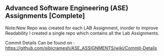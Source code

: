 ## Advanced Software Engineering (ASE) Assignments [Complete]

Note:New Repo was created for each LAB Assignment, inorder to improve Readability I created a single repo which contains all the Lab Assignments.

Commit Details Can be found on : https://github.com/sibicramesh/ASE_ASSIGNMENTS/wiki/Commit-Details
